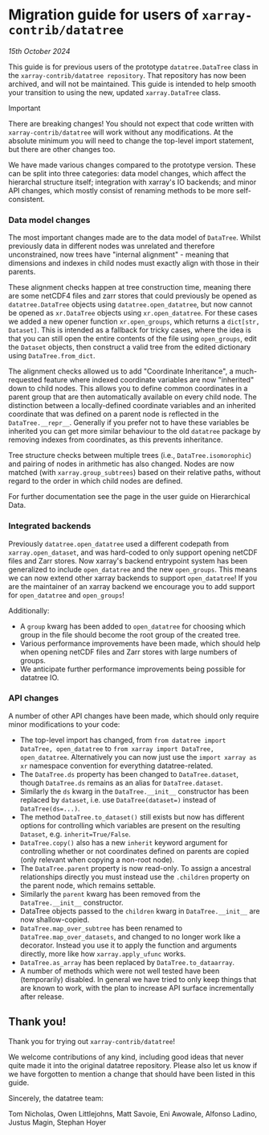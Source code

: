 # Migration guide for users of `xarray-contrib/datatree`

_15th October 2024_

This guide is for previous users of the prototype `datatree.DataTree` class in the `xarray-contrib/datatree repository`. That repository has now been archived, and will not be maintained. This guide is intended to help smooth your transition to using the new, updated `xarray.DataTree` class.

> [!IMPORTANT]
> There are breaking changes! You should not expect that code written with `xarray-contrib/datatree` will work without any modifications. At the absolute minimum you will need to change the top-level import statement, but there are other changes too.

We have made various changes compared to the prototype version. These can be split into three categories: data model changes, which affect the hierarchal structure itself; integration with xarray's IO backends; and minor API changes, which mostly consist of renaming methods to be more self-consistent.

### Data model changes

The most important changes made are to the data model of `DataTree`. Whilst previously data in different nodes was unrelated and therefore unconstrained, now trees have "internal alignment" - meaning that dimensions and indexes in child nodes must exactly align with those in their parents.

These alignment checks happen at tree construction time, meaning there are some netCDF4 files and zarr stores that could previously be opened as `datatree.DataTree` objects using `datatree.open_datatree`, but now cannot be opened as `xr.DataTree` objects using `xr.open_datatree`. For these cases we added a new opener function `xr.open_groups`, which returns a `dict[str, Dataset]`. This is intended as a fallback for tricky cases, where the idea is that you can still open the entire contents of the file using `open_groups`, edit the `Dataset` objects, then construct a valid tree from the edited dictionary using `DataTree.from_dict`.

The alignment checks allowed us to add "Coordinate Inheritance", a much-requested feature where indexed coordinate variables are now "inherited" down to child nodes. This allows you to define common coordinates in a parent group that are then automatically available on every child node. The distinction between a locally-defined coordinate variables and an inherited coordinate that was defined on a parent node is reflected in the `DataTree.__repr__`. Generally if you prefer not to have these variables be inherited you can get more similar behaviour to the old `datatree` package by removing indexes from coordinates, as this prevents inheritance.

Tree structure checks between multiple trees (i.e., `DataTree.isomorophic`) and pairing of nodes in arithmetic has also changed. Nodes are now matched (with `xarray.group_subtrees`) based on their relative paths, without regard to the order in which child nodes are defined.

For further documentation see the page in the user guide on Hierarchical Data.

### Integrated backends

Previously `datatree.open_datatree` used a different codepath from `xarray.open_dataset`, and was hard-coded to only support opening netCDF files and Zarr stores.
Now xarray's backend entrypoint system has been generalized to include `open_datatree` and the new `open_groups`.
This means we can now extend other xarray backends to support `open_datatree`! If you are the maintainer of an xarray backend we encourage you to add support for `open_datatree` and `open_groups`!

Additionally:

- A `group` kwarg has been added to `open_datatree` for choosing which group in the file should become the root group of the created tree.
- Various performance improvements have been made, which should help when opening netCDF files and Zarr stores with large numbers of groups.
- We anticipate further performance improvements being possible for datatree IO.

### API changes

A number of other API changes have been made, which should only require minor modifications to your code:

- The top-level import has changed, from `from datatree import DataTree, open_datatree` to `from xarray import DataTree, open_datatree`. Alternatively you can now just use the `import xarray as xr` namespace convention for everything datatree-related.
- The `DataTree.ds` property has been changed to `DataTree.dataset`, though `DataTree.ds` remains as an alias for `DataTree.dataset`.
- Similarly the `ds` kwarg in the `DataTree.__init__` constructor has been replaced by `dataset`, i.e. use `DataTree(dataset=)` instead of `DataTree(ds=...)`.
- The method `DataTree.to_dataset()` still exists but now has different options for controlling which variables are present on the resulting `Dataset`, e.g. `inherit=True/False`.
- `DataTree.copy()` also has a new `inherit` keyword argument for controlling whether or not coordinates defined on parents are copied (only relevant when copying a non-root node).
- The `DataTree.parent` property is now read-only. To assign a ancestral relationships directly you must instead use the `.children` property on the parent node, which remains settable.
- Similarly the `parent` kwarg has been removed from the `DataTree.__init__` constructor.
- DataTree objects passed to the `children` kwarg in `DataTree.__init__` are now shallow-copied.
- `DataTree.map_over_subtree` has been renamed to `DataTree.map_over_datasets`, and changed to no longer work like a decorator. Instead you use it to apply the function and arguments directly, more like how `xarray.apply_ufunc` works.
- `DataTree.as_array` has been replaced by `DataTree.to_dataarray`.
- A number of methods which were not well tested have been (temporarily) disabled. In general we have tried to only keep things that are known to work, with the plan to increase API surface incrementally after release.

## Thank you!

Thank you for trying out `xarray-contrib/datatree`!

We welcome contributions of any kind, including good ideas that never quite made it into the original datatree repository. Please also let us know if we have forgotten to mention a change that should have been listed in this guide.

Sincerely, the datatree team:

Tom Nicholas,
Owen Littlejohns,
Matt Savoie,
Eni Awowale,
Alfonso Ladino,
Justus Magin,
Stephan Hoyer
